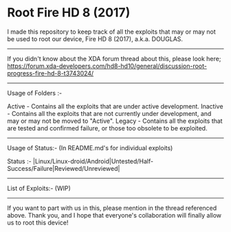 # Root Fire HD 8 (2017) 

I made this repository to keep track of all the exploits that may or may not be used to root our device, Fire HD 8 (2017), a.k.a. DOUGLAS.

-----------------------------------

If you didn't know about the XDA forum thread about this, please look here;
https://forum.xda-developers.com/hd8-hd10/general/discussion-root-progress-fire-hd-8-t3743024/

-----------------------------------

Usage of Folders :-

Active   - Contains all the exploits that are under active development.
Inactive - Contains all the exploits that are not currently under development, and may or may not be moved to "Active".
Legacy   - Contains all the exploits that are tested and confirmed failure, or those too obsolete to be exploited.

-----------------------------------

Usage of Status:-
(In README.md's for individual exploits)

Status :- |Linux/Linux-droid/Android|Untested/Half-Success/Failure|Reviewed/Unreviewed|

-----------------------------------

List of Exploits:-
(WIP)

-----------------------------------

If you want to part with us in this, please mention in the thread referenced above.
Thank you, and I hope that everyone's collaboration will finally allow us to root this device!
